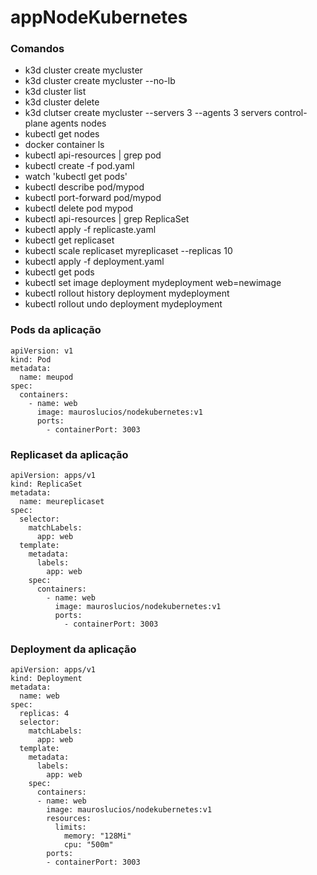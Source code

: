 # appNodeKubernetes

### Comandos
- k3d cluster create mycluster
- k3d cluster create mycluster --no-lb
- k3d cluster list
- k3d cluster delete
- k3d clutser create mycluster --servers 3 --agents 3 servers control-plane agents nodes
- kubectl get nodes
- docker container ls
- kubectl api-resources | grep pod
- kubectl create -f pod.yaml
- watch 'kubectl get pods'
- kubectl describe pod/mypod
- kubectl port-forward pod/mypod
- kubectl delete pod mypod
- kubectl api-resources | grep ReplicaSet
- kubectl apply -f replicaste.yaml
- kubectl get replicaset
- kubectl scale replicaset myreplicaset --replicas 10
- kubectl apply -f deployment.yaml
- kubectl get pods
- kubectl set image deployment mydeployment web=newimage
- kubectl rollout history deployment mydeployment
- kubectl rollout undo deployment mydeployment

### Pods da aplicação
```
apiVersion: v1
kind: Pod
metadata:
  name: meupod
spec:
  containers:
    - name: web
      image: mauroslucios/nodekubernetes:v1
      ports:
        - containerPort: 3003
```

### Replicaset da aplicação
```
apiVersion: apps/v1
kind: ReplicaSet
metadata:
  name: meureplicaset
spec:
  selector:
    matchLabels:
      app: web
  template:
    metadata:
      labels: 
        app: web
    spec:
      containers:
        - name: web
          image: mauroslucios/nodekubernetes:v1
          ports:
            - containerPort: 3003
``` 

### Deployment da aplicação
```
apiVersion: apps/v1
kind: Deployment
metadata:
  name: web
spec:
  replicas: 4
  selector:
    matchLabels:
      app: web
  template:
    metadata:
      labels:
        app: web
    spec:
      containers:
      - name: web
        image: mauroslucios/nodekubernetes:v1
        resources:
          limits:
            memory: "128Mi"
            cpu: "500m"
        ports:
        - containerPort: 3003
```